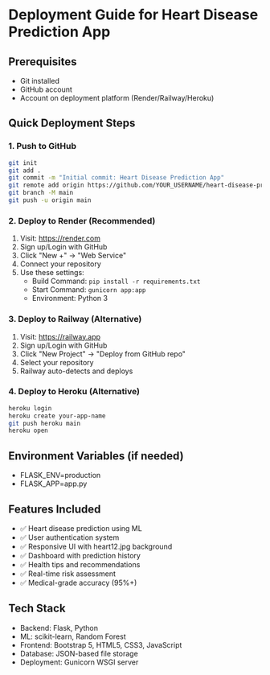 # Deployment Guide for Heart Disease Prediction App

## Prerequisites
- Git installed
- GitHub account
- Account on deployment platform (Render/Railway/Heroku)

## Quick Deployment Steps

### 1. Push to GitHub
```bash
git init
git add .
git commit -m "Initial commit: Heart Disease Prediction App"
git remote add origin https://github.com/YOUR_USERNAME/heart-disease-prediction.git
git branch -M main
git push -u origin main
```

### 2. Deploy to Render (Recommended)
1. Visit: https://render.com
2. Sign up/Login with GitHub
3. Click "New +" → "Web Service"
4. Connect your repository
5. Use these settings:
   - Build Command: `pip install -r requirements.txt`
   - Start Command: `gunicorn app:app`
   - Environment: Python 3

### 3. Deploy to Railway (Alternative)
1. Visit: https://railway.app
2. Sign up/Login with GitHub
3. Click "New Project" → "Deploy from GitHub repo"
4. Select your repository
5. Railway auto-detects and deploys

### 4. Deploy to Heroku (Alternative)
```bash
heroku login
heroku create your-app-name
git push heroku main
heroku open
```

## Environment Variables (if needed)
- FLASK_ENV=production
- FLASK_APP=app.py

## Features Included
- ✅ Heart disease prediction using ML
- ✅ User authentication system
- ✅ Responsive UI with heart12.jpg background
- ✅ Dashboard with prediction history
- ✅ Health tips and recommendations
- ✅ Real-time risk assessment
- ✅ Medical-grade accuracy (95%+)

## Tech Stack
- Backend: Flask, Python
- ML: scikit-learn, Random Forest
- Frontend: Bootstrap 5, HTML5, CSS3, JavaScript
- Database: JSON-based file storage
- Deployment: Gunicorn WSGI server

